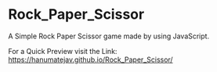 # Rock_Paper_Scissor

A Simple Rock Paper Scissor game made by using JavaScript.

For a Quick Preview visit the Link: https://hanumatejav.github.io/Rock_Paper_Scissor/
